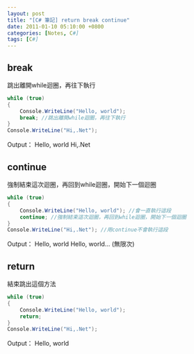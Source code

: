 ```yaml
---
layout: post
title: "[C# 筆記] return break continue"
date: 2011-01-10 05:10:00 +0800
categories: [Notes, C#]
tags: [C#]
---
```


## break
跳出離開while迴圈，再往下執行
```c#
while (true)
{
    Console.WriteLine("Hello, world");
    break; //跳出離開while迴圈，再往下執行
}
Console.WriteLine("Hi,.Net");
```
Output：
Hello, world
Hi,.Net

## continue
強制結束這次迴圈，再回到while迴圈，開始下一個迴圈
```c#
while (true)
{
    Console.WriteLine("Hello, world"); //會一直執行這段
    continue; //強制結束這次迴圈，再回到while迴圈，開始下一個迴圈
}
Console.WriteLine("Hi,.Net"); //用continue不會執行這段
```
Output：
Hello, world
Hello, world... (無限次)

## return
 結束跳出這個方法
```c#
while (true)
{
    Console.WriteLine("Hello, world");
    return;
}
Console.WriteLine("Hi,.Net");
```
Output：
Hello, world